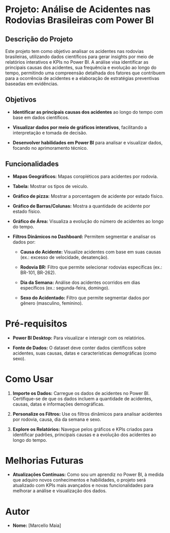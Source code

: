 # Projeto: Análise de Acidentes nas Rodovias Brasileiras com Power BI
## Descrição do Projeto
Este projeto tem como objetivo analisar os acidentes nas rodovias brasileiras, utilizando dados científicos para gerar insights por meio de relatórios interativos e KPIs no Power BI. A análise visa identificar as principais causas dos acidentes, sua frequência e evolução ao longo do tempo, permitindo uma compreensão detalhada dos fatores que contribuem para a ocorrência de acidentes e a elaboração de estratégias preventivas baseadas em evidências.

## Objetivos
- __Identificar as principais causas dos acidentes__ ao longo do tempo com base em dados científicos.

- __Visualizar dados por meio de gráficos interativos__, facilitando a interpretação e tomada de decisão.

- __Desenvolver habilidades em Power BI__ para analisar e visualizar dados, focando no aprimoramento técnico.

## Funcionalidades
- __Mapas Geográficos:__ Mapas coropléticos para acidentes por rodovia.

- __Tabela:__ Mostrar os tipos de veiculo.

- __Gráfico de pizza:__ Mostrar a porcentagem de acidente por estado físico.

- __Gráfico de Barras/Colunas:__ Mostra a quantidade de acidente por estado físico.

- __Gráfico de Área:__ Visualiza a evolução do número de acidentes ao longo do tempo.

- __Filtros Dinâmicos no Dashboard:__ Permitem segmentar e analisar os dados por:

    - __Causa do Acidente:__ Visualize acidentes com base em suas causas (ex.: excesso de velocidade, desatenção).

   - __Rodovia BR:__ Filtro que permite selecionar rodovias específicas (ex.: BR-101, BR-262).

   - __Dia da Semana:__ Análise dos acidentes ocorridos em dias específicos (ex.: segunda-feira, domingo).

   - __Sexo do Acidentado:__ Filtro que permite segmentar dados por gênero (masculino, feminino).

# Pré-requisitos
- __Power BI Desktop:__ Para visualizar e interagir com os relatórios.

- __Fonte de Dados:__ O dataset deve conter dados científicos sobre acidentes, suas causas, datas e características demográficas (como sexo).
# Como Usar
1. __Importe os Dados:__ Carregue os dados de acidentes no Power BI. Certifique-se de que os dados incluem a quantidade de acidentes, causas, datas e informações demográficas.
  
2. __Personalize os Filtros:__ Use os filtros dinâmicos para analisar acidentes por rodovia, causa, dia da semana e sexo.
   
3. __Explore os Relatórios:__ Navegue pelos gráficos e KPIs criados para identificar padrões, principais causas e a evolução dos acidentes ao longo do tempo.
   
# Melhorias Futuras
- __Atualizações Contínuas:__ Como sou um aprendiz no Power BI, à medida que adquiro novos conhecimentos e habilidades, o projeto será atualizado com KPIs mais avançados e novas funcionalidades para melhorar a análise e visualização dos dados.

# Autor
- __Nome:__ [Marcello Maia]

